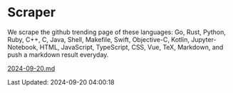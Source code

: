 # Scraper

We scrape the github trending page of these languages: Go, Rust, Python, Ruby, C++, C, Java, Shell, Makefile, Swift, Objective-C, Kotlin, Jupyter-Notebook, HTML, JavaScript, TypeScript, CSS, Vue, TeX, Markdown, and push a markdown result everyday.

[2024-09-20.md](https://github.com/yangwenmai/github-trending-backup/blob/master/2024-09-20.md)

Last Updated: 2024-09-20 04:00:18